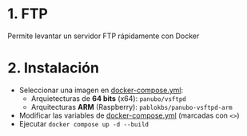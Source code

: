 # 1. FTP
Permite levantar un servidor FTP rápidamente con Docker

# 2. Instalación
- Seleccionar una imagen en [docker-compose.yml](/docker-compose.yml):
    - Arquietecturas de **64 bits** (x64): `panubo/vsftpd`
    - Arquitecturas **ARM** (Raspberry): `pablokbs/panubo-vsftpd-arm`
- Modificar las variables de [docker-compose.yml](/docker-compose.yml) (marcadas con `<>`)
- Ejecutar `docker compose up -d --build`
